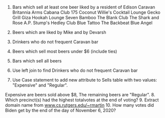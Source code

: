 1. Bars which sell at least one beer liked by a resident of Edison
	Caravan
	Britannia Arms
	Cabana
	Club 175
	Coconut Willie's Cocktail Lounge
	Gecko Grill
	Giza Hookah Lounge
	Seven Bamboo
	The Blank Club
	The Shark and Rose
	A.P. Stump's
	Hedley Club
	Blue Tattoo
	The Backbeat
	Blue Angel

1. Beers which are liked by Mike and by Devarsh
2. Drinkers who do not frequent Caravan bar
3. Beers which sell most beers under $6 (include ties)
4. Bars which sell all beers
5. Use left join to find Drinkers who do not frequent Caravan bar
6. Use Case statement to add new attribute to Sells table with two values:  "Expensive" and "Regular".

Expensive are beers sold above $8, The remaining beers are "Regular".
8. Which precinct(s) had the highest totalvotes at the end of voting?
9. Extract domain name from www.cs.rutgers.edu/~rmartin
10. How many votes did Biden get by the end of the day of November 6, 2020?
